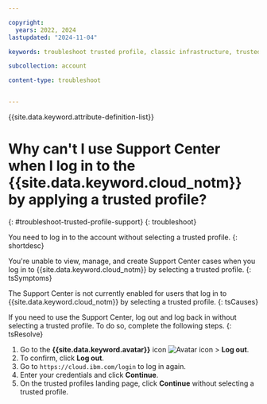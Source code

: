 ```yaml
---

copyright:
  years: 2022, 2024
lastupdated: "2024-11-04"

keywords: troubleshoot trusted profile, classic infrastructure, trusted profile application, support center, getting support

subcollection: account

content-type: troubleshoot


---
```


{{site.data.keyword.attribute-definition-list}}

# Why can't I use Support Center when I log in to the {{site.data.keyword.cloud_notm}} by applying a trusted profile?
{: #troubleshoot-trusted-profile-support}
{: troubleshoot}

You need to log in to the account without selecting a trusted profile.
{: shortdesc}

You're unable to view, manage, and create Support Center cases when you log in to {{site.data.keyword.cloud_notm}} by selecting a trusted profile.
{: tsSymptoms}

The Support Center is not currently enabled for users that log in to {{site.data.keyword.cloud_notm}} by selecting a trusted profile.
{: tsCauses}

If you need to use the Support Center, log out and log back in without selecting a trusted profile. To do so, complete the following steps.
{: tsResolve}

1. Go to the **{{site.data.keyword.avatar}}** icon ![Avatar icon](../icons/i-avatar-icon.svg "Avatar") > **Log out**.
1. To confirm, click **Log out**.
1. Go to `https://cloud.ibm.com/login` to log in again.
1. Enter your credentials and click **Continue**.
1. On the trusted profiles landing page, click **Continue** without selecting a trusted profile.
